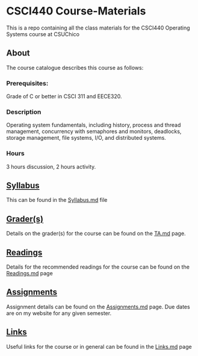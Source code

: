 # CSCI440 Course-Materials

This is a repo containing all the class materials for the CSCI440 Operating Systems course at CSUChico

## About

The course catalogue describes this course as follows:


### Prerequisites:
Grade of C or better in CSCI 311 and EECE320.

### Description

   Operating system fundamentals, including history, process and thread management, concurrency with semaphores and monitors, deadlocks, storage management, file systems, I/O, and distributed systems.

### Hours
   3 hours discussion, 2 hours activity.

## [Syllabus](https://github.com/CSUChico-CSCI440/CSCI440-Course-Materials/blob/master/Syllabus.md "CSCI440 Syllabus")

This can be found in the [Syllabus.md](https://github.com/CSUChico-CSCI440/CSCI440-Course-Materials/blob/master/Syllabus.md "CSCI440 Syllabus") file

## [Grader(s)](https://github.com/CSUChico-CSCI440/CSCI440-Course-Materials/blob/master/TA.md "CSCI440 Graders")

Details on the grader(s) for the course can be found on the [TA.md](https://github.com/CSUChico-CSCI440/CSCI440-Course-Materials/blob/master/TA.md "CSCI440 Graders") page.

## [Readings](https://github.com/CSUChico-CSCI440/CSCI440-Course-Materials/blob/master/Readings.md "CSCI440 Readings")

Details for the recommended readings for the course can be found on the [Readings.md](https://github.com/CSUChico-CSCI440/CSCI440-Course-Materials/blob/master/Readings.md "CSCI440 Readings") page

## [Assignments](https://github.com/CSUChico-CSCI440/CSCI440-Course-Materials/blob/master/Assignments.md "CSCI440 Assignments")

Assignment details can be found on the [Assignments.md](https://github.com/CSUChico-CSCI440/CSCI440-Course-Materials/blob/master/Assignments.md "CSCI440 Assignments") page. Due dates are on my website for any given semester. 

## [Links](https://github.com/CSUChico-CSCI440/CSCI440-Course-Materials/blob/master/Links.md "CSCI440 Links")

Useful links for the course or in general can be found in the [Links.md](https://github.com/CSUChico-CSCI440/CSCI440-Course-Materials/blob/master/Links.md "CSCI440 Links") page

